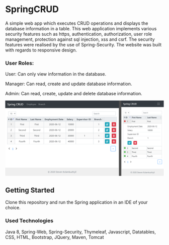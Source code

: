 # SpringCRUD

A simple web app which executes CRUD operations and displays the database information in a table. This web application implements various security features such as https, authentication, authorization, user role management, protection against sql injection, xss and csrf. The security features were realised by the use of Spring-Security. The website was built with 
regards to responsive design.

### User Roles:
User: Can only view information in the database.

Manager: Can read, create and update database information.

Admin: Can read, create, update and delete database information.

![Application Screenshot](./SpringCRUD_Screenshot.png)

## Getting Started

Clone this repository and run the Spring application in an IDE of your choice.

### Used Technologies

Java 8, Spring-Web, Spring-Security, Thymeleaf, Javascript, Datatables, CSS, HTML, Bootstrap, JQuery, Maven, Tomcat
